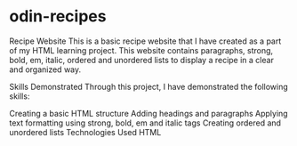 # odin-recipes
Recipe Website
This is a basic recipe website that I have created as a part of my HTML learning project. This website contains paragraphs, strong, bold, em, italic, ordered and unordered lists to display a recipe in a clear and organized way.

Skills Demonstrated
Through this project, I have demonstrated the following skills:

Creating a basic HTML structure
Adding headings and paragraphs
Applying text formatting using strong, bold, em and italic tags
Creating ordered and unordered lists
Technologies Used
HTML